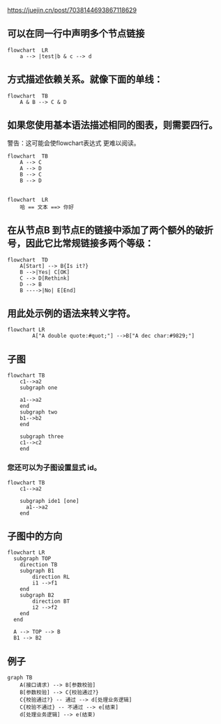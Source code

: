https://juejin.cn/post/7038144693867118629

## 可以在同一行中声明多个节点链接
```mermaid
flowchart  LR  
	a --> |test|b & c --> d
```

## 方式描述依赖关系。就像下面的单线：
```mermaid
flowchart  TB  
	A & B --> C & D   
```
## 如果您使用基本语法描述相同的图表，则需要四行。

警告：这可能会使flowchart表达式 更难以阅读。
```mermaid
flowchart  TB  
	A --> C 
	A --> D 
	B --> C 
	B --> D
```

## 
```mermaid
flowchart  LR  
	哈 == 文本 ==> 你好
```

## 在从节点B 到节点E的链接中添加了两个额外的破折号，因此它比常规链接多两个等级：
```mermaid
flowchart  TD
    A[Start] --> B{Is it?}
    B -->|Yes| C[OK]
    C --> D[Rethink]
    D --> B
    B ---->|No| E[End]
```

## 用此处示例的语法来转义字符。
```mermaid
flowchart LR
        A["A double quote:#quot;"] -->B["A dec char:#9829;"]       

```

## 子图
```mermaid
flowchart TB
    c1-->a2
    subgraph one

    a1-->a2
    end
    subgraph two
    b1-->b2
    end

    subgraph three
    c1-->c2
    end
```

### 您还可以为子图设置显式 id。
```mermaid
flowchart TB
    c1-->a2

    subgraph ide1 [one]
      a1-->a2
    end
```

## 子图中的方向
```mermaid
flowchart LR
  subgraph TOP
    direction TB
    subgraph B1
        direction RL
        i1 -->f1
    end
    subgraph B2
        direction BT
        i2 -->f2
    end
  end

  A --> TOP --> B
  B1 --> B2
```

## 例子
```mermaid
graph TB
    A(接口请求) --> B[参数校验]
    B[参数校验] --> C{校验通过?}
    C{校验通过?} -- 通过 --> d[处理业务逻辑]
    C{校验不通过} -- 不通过 --> e[结束]
    d[处理业务逻辑] --> e(结束)
```
